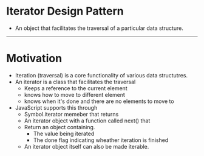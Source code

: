 # Iterator Design Pattern

- An object that facilitates the traversal of a particular data structure.

---

# Motivation

- Iteration (traversal) is a core functionality of various data structutres.
- An iterator is a class that facilitates the traversal
  - Keeps a reference to the current element
  - knows how to move to different element
  - knows when it's done and there are no elements to move to
- JavaScript supports this through
  - Symbol.iterator memeber that returns
  - An iterator object with a function called next() that
  - Return an object containing.
    - The value being iterated
    - The done flag indicating wheather iteration is finished
  - An iterator object itself can also be made iterable.
